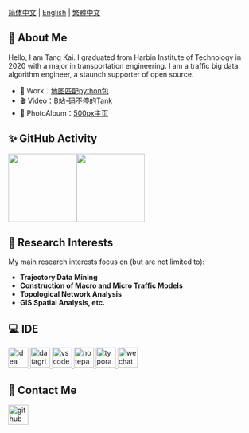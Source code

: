 [简体中文](./README.md) | [English](./README_EN.md) | [繁體中文](./README_HK.md)


<h2>👋 About Me</h2>

Hello, I am Tang Kai. I graduated from Harbin Institute of Technology in 2020 with a major in transportation engineering. I am a traffic big data algorithm engineer, a staunch supporter of open source. 

- 📰 Work：<a href="https://github.com/zdsjjtTLG/TrackIt" target="_blank">地图匹配python包</a>
- 🎬 Video：<a href="https://space.bilibili.com/49719605" target="_blank">B站-码不停的Tank</a>
- 🌈 PhotoAlbum：<a href="https://500px.com.cn/tangkai" target="_blank">500px主页</a>


<h2>✨ GitHub Activity</h2>

<img align="" height="137px" src="https://github-readme-stats.vercel.app/api?username=zdsjjtTLG&hide_title=true&hide_border=true&show_icons=true&include_all_commits=true&line_height=21&bg_color=0,EC6C6C,FFD479,FFFC79,73FA79&theme=graywhite&locale=en" /><img align="" height="137px" src="https://github-readme-stats.vercel.app/api/top-langs/?username=zdsjjtTLG&hide_title=true&hide_border=true&layout=compact&bg_color=0,73FA79,73FDFF,D783FF&theme=graywhite&locale=en" />

<h2>🧐 Research Interests</h2>

My main research interests focus on (but are not limited to):

- **Trajectory Data Mining**
- **Construction of Macro and Micro Traffic Models**
- **Topological Network Analysis**
- **GIS Spatial Analysis, etc.**

<h2>💻 IDE</h2>

<p>
	<a href="https://www.jetbrains.com/idea/" target="_blank"> <img src="https://cdn.jsdelivr.net/gh/devicons/devicon@latest/icons/intellij/intellij-original.svg" alt="idea" height="40"/> </a>
    <a href="https://www.jetbrains.com/datagrip/" target="_blank"> <img src="https://cdn.jsdelivr.net/gh/devicons/devicon@latest/icons/datagrip/datagrip-original.svg" alt="datagrip" height="40"/> </a>
    <a href="https://code.visualstudio.com/" target="_blank"> <img src="https://cdn.jsdelivr.net/gh/devicons/devicon@latest/icons/vscode/vscode-original.svg" alt="vscode" height="40"/> </a>
    <a href="https://notepad-plus-plus.org/" target="_blank"> <img src="https://notepad-plus-plus.org/images/logo.svg" alt="notepad-plus-plus" height="40"/> </a>
    <a href="https://typora.io/" target="_blank"> <img src="https://typora.io/img/favicon-64.png" alt="typora" height="40"/> </a>
    <a href="https://developers.weixin.qq.com/miniprogram/dev/devtools/stable.html" target="_blank"> <img src="https://www.vectorlogo.zone/logos/wechat/wechat-icon.svg" alt="wechat" height="40"/> </a>
</p>


<h2>💬 Contact Me</h2>

<p align="left">
    <a href="https://github.com/zdsjjtTLG" target="blank">
        <img src="https://cdn.jsdelivr.net/gh/devicons/devicon@latest/icons/github/github-original.svg" alt="github" height="40" />
    </a>

</p>

